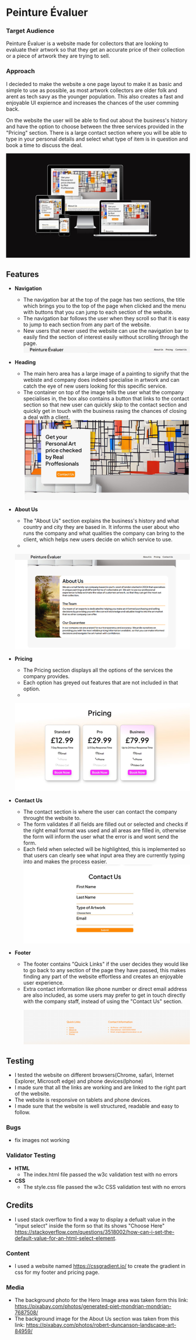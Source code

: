 # __Peinture Évaluer__

### __Target Audience__
Peinture Évaluer is a website made for collectors that are looking to evaluate their artwork so that they get an accurate price of their collection or a piece of artwork they are trying to sell.

### __Approach__
I decieded to make the website a one page layout to make it as basic and simple to use as possible, as most artwork collectors are older folk and arent as tech savy as the younger population. This also creates a fast and enjoyable UI expiernce and increases the chances of the user comming back.

On the website the user will be able to find out about the business's history and have the option to choose between the three services provided in the "Pricing" section. There is a large contact section where you will be able to type in your personal details and select what type of item is in question and book a time to discuss the deal.

![Am I Responsive Test](/assets/images/WebsiteForProjectamiresponsive.JPG)

## __Features__

- __Navigation__
    - The navigation bar at the top of the page has two sections, the title which brings you to the top of the page when clicked and the menu with buttons that you can jump to each section of the website.
    - The navigation bar follows the user when they scroll so that it is easy to jump to each section from any part of the website.
    - New users that never used the website can use the navigation bar to easily find the section of interest easily without scrolling through the page.
    ![Navigation Bar](/assets/images/navbar.PNG)

- __Heading__
    - The main hero area has a large image of a painting to signify that the webiste and company does indeed specialise in artwork and can catch the eye of new users looking for this specific service.
    - The container on top of the image tells the user what the company specialises in, the box also contains a button that links to the contact section so that new user can quickly skip to the contact section and quickly get in touch with the business rasing the chances of closing a deal with a client.
    ![Hero Image](/assets/images/READMEheroimage.JPG)

- __About Us__
    - The "About Us" section explains the business's history and what country and city they are based in. It informs the user about who runs the company and what qualities the company can bring to the client, which helps new users decide on which service to use.
    - 
    ![About Us](/assets/images/aboutus.PNG)

- __Pricing__
    - The Pricing section displays all the options of the services the company provides.
    - Each option has greyed out features that are not included in that option.
    - 
    ![Pricing](/assets/images/pricing.JPG)

- __Contact Us__
    - The contact section is where the user can contact the company throught the website to.
    - The form validates if all fields are filled out or selected and checks if the right email format was used and all areas are filled in, otherwise the form will inform the user what the error is and wont send the form.
    - Each field when selected will be highlighted, this is implemented so that users can clearly see what input area they are currently typing into and makes the process easier.
    ![Contact](/assets/images/contactus.JPG)

- __Footer__
    - The footer contains "Quick Links" if the user decides they would like to go back to any section of the page they have passed, this makes finding any part of the website effortless and creates an enjoyable user experience. 
    - Extra contact information like phone number or direct email address are also included, as some users may prefer to get in touch directly with the company staff, instead of using the "Contact Us" section.
    ![Am I Responsive Test](/assets/images/footer.PNG)

## __Testing__

- I tested the website on different browsers(Chrome, safari, Internet Explorer, Microsoft edge) and phone devices(Iphone)
- I made sure that all the links are working and are linked to the right part of the website.
- The website is responsive on tablets and phone devices.
- I made sure that the website is well structured, readable and easy to follow.

### __Bugs__
- fix images not working

### __Validator Testing__
- __HTML__
    - The index.html file passed the w3c validation test with no errors
- __CSS__
    - The style.css file passed the w3c CSS validation  test with no errors


## __Credits__

- I used stack overflow to find a way to display a defualt value in the "input select"  inside the form so that its shows "Choose Here" https://stackoverflow.com/questions/3518002/how-can-i-set-the-default-value-for-an-html-select-element.

### __Content__

- I used a website named https://cssgradient.io/ to create the gradient in css for my footer and pricing page.

### __Media__

- The background photo for the Hero Image area was taken form this link: https://pixabay.com/photos/generated-piet-mondrian-mondrian-7687508/
- The background image for the About Us section was taken from this link: https://pixabay.com/photos/robert-duncanson-landscape-art-84959/